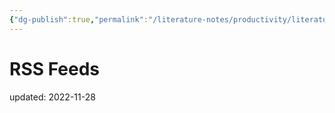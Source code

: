 ```yaml
---
{"dg-publish":true,"permalink":"/literature-notes/productivity/literature-review/rss-feeds/"}
---
```



# RSS Feeds
updated: 2022-11-28
